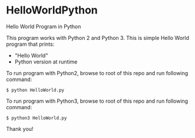 # HelloWorldPython
Hello World Program in Python

This program works with Python 2 and Python 3.
This is simple Hello World program that prints:
- "Hello World"
- Python version at runtime

To run program with Python2, browse to root of this repo and run following command:

`$ python HelloWorld.py`


To run program with Python3, browse to root of this repo and run following command:

`$ python3 HelloWorld.py`

Thank you!
